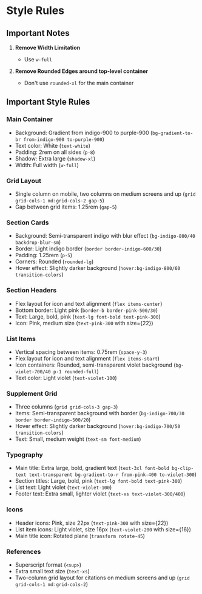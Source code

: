 # Style Rules

## Important Notes

1. **Remove Width Limitation**
   - Use `w-full`

2. **Remove Rounded Edges around top-level container**
   - Don't use `rounded-xl` for the main container

## Important Style Rules

### Main Container
- Background: Gradient from indigo-900 to purple-900 (`bg-gradient-to-br from-indigo-900 to-purple-900`)
- Text color: White (`text-white`)
- Padding: 2rem on all sides (`p-8`)
- Shadow: Extra large (`shadow-xl`)
- Width: Full width (`w-full`)

### Grid Layout
- Single column on mobile, two columns on medium screens and up (`grid grid-cols-1 md:grid-cols-2 gap-5`)
- Gap between grid items: 1.25rem (`gap-5`)

### Section Cards
- Background: Semi-transparent indigo with blur effect (`bg-indigo-800/40 backdrop-blur-sm`)
- Border: Light indigo border (`border border-indigo-600/30`)
- Padding: 1.25rem (`p-5`)
- Corners: Rounded (`rounded-lg`)
- Hover effect: Slightly darker background (`hover:bg-indigo-800/60 transition-colors`)

### Section Headers
- Flex layout for icon and text alignment (`flex items-center`)
- Bottom border: Light pink (`border-b border-pink-500/30`)
- Text: Large, bold, pink (`text-lg font-bold text-pink-300`)
- Icon: Pink, medium size (`text-pink-300` with size={22})

### List Items
- Vertical spacing between items: 0.75rem (`space-y-3`)
- Flex layout for icon and text alignment (`flex items-start`)
- Icon containers: Rounded, semi-transparent violet background (`bg-violet-700/40 p-1 rounded-full`)
- Text color: Light violet (`text-violet-100`)

### Supplement Grid
- Three columns (`grid grid-cols-3 gap-3`)
- Items: Semi-transparent background with border (`bg-indigo-700/30 border border-indigo-500/20`)
- Hover effect: Slightly darker background (`hover:bg-indigo-700/50 transition-colors`)
- Text: Small, medium weight (`text-sm font-medium`)

### Typography
- Main title: Extra large, bold, gradient text (`text-3xl font-bold bg-clip-text text-transparent bg-gradient-to-r from-pink-400 to-violet-300`)
- Section titles: Large, bold, pink (`text-lg font-bold text-pink-300`)
- List text: Light violet (`text-violet-100`)
- Footer text: Extra small, lighter violet (`text-xs text-violet-300/400`)

### Icons
- Header icons: Pink, size 22px (`text-pink-300` with size={22})
- List item icons: Light violet, size 16px (`text-violet-200` with size={16})
- Main title icon: Rotated plane (`transform rotate-45`)

### References
- Superscript format (`<sup>`)
- Extra small text size (`text-xs`)
- Two-column grid layout for citations on medium screens and up (`grid grid-cols-1 md:grid-cols-2`) 